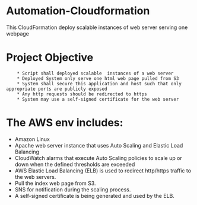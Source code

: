 # Automation-Cloudformation
This CloudFormation  deploy scalable   instances of web server serving one webpage
# Project Objective
        * Script shall deployed scalable  instances of a web server
        * Deployed System only serve one html web page pulled from S3 
        * System shall secure this application and host such that only appropriate ports are publicly exposed  
        * Any http requests should be redirected to https
        * System may use a self-signed certificate for the web server
   # The AWS  env includes: 
  * Amazon Linux
  * Apache web server instance that uses  Auto Scaling and Elastic Load Balancing 
  * CloudWatch alarms that execute Auto Scaling policies to scale up or down when the defined thresholds are exceeded
  * AWS Elastic Load Balancing (ELB) is used to redirect http/https traffic to the web servers. 
  * Pull the index web page from S3.
  * SNS for notification during the scaling process.
  * A self-signed certificate is being generated and used by the ELB.
        
